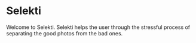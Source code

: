 # Selekti
Welcome to Selekti. Selekti helps the user through the stressful process of separating the good photos from the bad ones.
